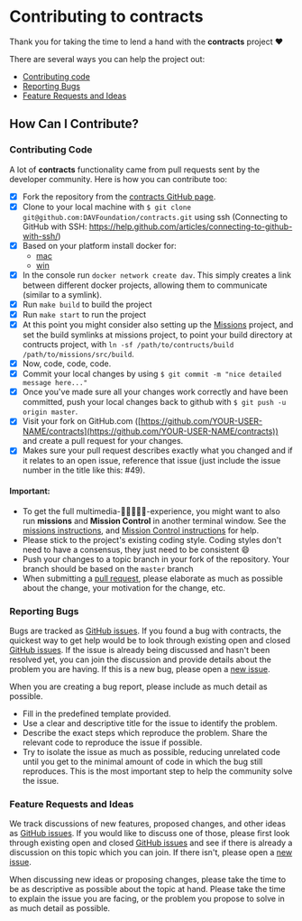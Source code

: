 # Contributing to contracts

Thank you for taking the time to lend a hand with the **contracts** project ❤️

There are several ways you can help the project out:

* [Contributing code](#contributing-code)
* [Reporting Bugs](#reporting-bugs)
* [Feature Requests and Ideas](#feature-requests-and-ideas)

## How Can I Contribute?

### Contributing Code

A lot of **contracts** functionality came from pull requests sent by the developer community. Here is how you can contribute too:

- [x] Fork the repository from the [contracts GitHub page](https://github.com/DAVFoundation/contracts).
- [x] Clone to your local machine with `$ git clone git@github.com:DAVFoundation/contracts.git` using ssh (Connecting to GitHub with SSH: https://help.github.com/articles/connecting-to-github-with-ssh/)
- [x] Based on your platform install docker for:
  - [mac](https://docs.docker.com/docker-for-mac/install/)
  - [win](https://docs.docker.com/docker-for-windows/install/)
- [x] In the console run `docker network create dav`. This simply creates a link between different docker projects, allowing them to communicate (similar to a symlink).
- [x] Run `make build` to build the project 
- [x] Run `make start` to run the project 
- [x] At this point you might consider also setting up the [Missions](https://github.com/DAVFoundation/missions/blob/master/CONTRIBUTING.md) project, and set the build symlinks at missions project, to point your build directory at contructs project, with `ln -sf /path/to/contructs/build /path/to/missions/src/build`.
- [x] Now, code, code, code.
- [x] Commit your local changes by using `$ git commit -m "nice detailed message here..."`
- [x] Once you've made sure all your changes work correctly and have been committed, push your local changes back to github with `$ git push -u origin master`.
- [x] Visit your fork on GitHub.com ([https://github.com/YOUR-USER-NAME/contracts](https://github.com/YOUR-USER-NAME/contracts)) and create a pull request for your changes.
- [x] Makes sure your pull request describes exactly what you changed and if it relates to an open issue, reference that issue (just include the issue number in the title like this: #49).

#### Important:

* To get the full multimedia-🚢🚠🚗🚕🚅-experience, you might want to also run **missions** and **Mission Control** in another terminal window. See the [missions instructions](https://github.com/DAVFoundation/missions/blob/master/CONTRIBUTING.md), and [Mission Control instructions](https://github.com/DAVFoundation/missioncontrol/blob/master/CONTRIBUTING.md) for help.
* Please stick to the project's existing coding style. Coding styles don't need to have a consensus, they just need to be consistent :smile:
* Push your changes to a topic branch in your fork of the repository. Your branch should be based on the `master` branch
* When submitting a [pull request](https://help.github.com/articles/using-pull-requests/), please elaborate as much as possible about the change, your motivation for the change, etc.

### Reporting Bugs

Bugs are tracked as [GitHub issues](https://github.com/DAVfoundation/contracts/issues). If you found a bug with contracts, the quickest way to get help would be to look through existing open and closed [GitHub issues](https://github.com/DAVfoundation/contracts/issues?q=is%3Aissue). If the issue is already being discussed and hasn't been resolved yet, you can join the discussion and provide details about the problem you are having. If this is a new bug, please open a [new issue](https://github.com/DAVfoundation/contracts/issues/new).

When you are creating a bug report, please include as much detail as possible.

* Fill in the predefined template provided.
* Use a clear and descriptive title for the issue to identify the problem.
* Describe the exact steps which reproduce the problem. Share the relevant code to reproduce the issue if possible.
* Try to isolate the issue as much as possible, reducing unrelated code until you get to the minimal amount of code in which the bug still reproduces. This is the most important step to help the community solve the issue.

### Feature Requests and Ideas

We track discussions of new features, proposed changes, and other ideas as [GitHub issues](https://github.com/DAVfoundation/contracts/issues). If you would like to discuss one of those, please first look through existing open and closed [GitHub issues](https://github.com/DAVfoundation/contracts/issues) and see if there is already a discussion on this topic which you can join. If there isn't, please open a [new issue](https://github.com/DAVfoundation/contracts/issues/new).

When discussing new ideas or proposing changes, please take the time to be as descriptive as possible about the topic at hand. Please take the time to explain the issue you are facing, or the problem you propose to solve in as much detail as possible.
